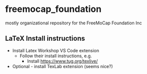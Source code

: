 # freemocap_foundation

mostly organizational repository for the FreeMoCap Foundation Inc


## LaTeX Install instructions

- Install Latex Workshop VS Code extension
  - Follow their install instructions, e.g.
    - Install https://www.tug.org/texlive/
- Optional - install TexLab extension (seems nice?)
